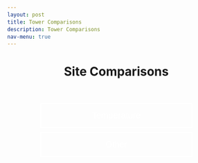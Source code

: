 ```yaml
---
layout: post
title: Tower Comparisons
description: Tower Comparisons
nav-menu: true
---
```


<script>

  
window.onload = function() {
  var coll = document.getElementsByClassName("collapsible");
  var i;

  for (i = 0; i < coll.length; i++) {
    coll[i].addEventListener("click", function() {
      this.classList.toggle("active");
      var content = this.nextElementSibling;
      if (content.style.display === "block") {
        content.style.display = "none";
      } else {
        content.style.display = "block";
      }
    });
  }
}
</script>

<style>
  .collapsible {
    background-color: transparent;
    color: white;
    text-align: center;
    padding: 15px;
    border: 2px solid white;
    font-size: 20px;
    justify-content: center;
    align-items: center;
    cursor: pointer;
    transition: background-color 0.5s, color 0.5s, border-color 0.5s;
    width: 70%;
    display: block;
    margin: 0 auto;
    margin-bottom: 10px;
    line-height: normal; /* Add this line */
margin-bottom: 10px;
}
.content {
    display: none;
    margin: auto;
    width: 70%;
}
.collapsibleContainer {
    text-align: center;
}
</style>

<header>
    <h1 style="text-align:center;">Site Comparisons</h1>
</header>

<div class="collapsibleContainer">
<button class="collapsible">Temperature</button>
<div class="content">
<h1>Daily Plots</h1>

<h2>Today Plots</h2>
<div class="grid-container">
<div style='text-align:center; max-width:500px; margin:auto;'><h3>Total Precip</h3>
<a href="Fluxtower1/daily_plots/fluxtower1_precip_Tot_today.png" target="_blank">
  <img src="fluxtower1/daily_plots/fluxtower1_precip_Tot_today.png" alt="fluxtower1 - Total Precip" width="500" onerror="imgError(this);">
</a>
<!-- Your grid items here for Today Plots -->
</div>

<h2>Yesterday Plots</h2>
<div class="grid-container">
<!-- Your grid items here for Yesterday Plots -->
</div>
</div>
</div>

<div class="collapsibleContainer">
<button class="collapsible">Other</button>
<div class="content">

<!-- u_star section -->
<h2>Friction Velocity (u_star)</h2>

<h3>Today Plots</h3>
<div class="grid-container">
  <!-- Replace 'Fluxtower1' with the actual tower names -->
  <div><img src="Fluxtower1/daily_plots/fluxtower1_u_star_today.png" alt="Fluxtower1 - u_star today" onerror="imgError(this);"></div>
  <div><img src="Fluxtower2/daily_plots/fluxtower2_u_star_today.png" alt="Fluxtower2 - u_star today" onerror="imgError(this);"></div>
  <div><img src="Fluxtower3/daily_plots/fluxtower3_u_star_today.png" alt="Fluxtower3 - u_star today" onerror="imgError(this);"></div>
  <div><img src="Fluxtower4/daily_plots/fluxtower4_u_star_today.png" alt="Fluxtower4 - u_star today" onerror="imgError(this);"></div>
</div>

<h3>Yesterday Plots</h3>
<div class="grid-container">
  <div><img src="Fluxtower1/daily_plots/fluxtower1_u_star_yesterday.png" alt="Fluxtower1 - u_star yesterday" onerror="imgError(this);"></div>
  <div><img src="Fluxtower2/daily_plots/fluxtower2_u_star_yesterday.png" alt="Fluxtower2 - u_star yesterday" onerror="imgError(this);"></div>
  <div><img src="Fluxtower3/daily_plots/fluxtower3_u_star_yesterday.png" alt="Fluxtower3 - u_star yesterday" onerror="imgError(this);"></div>
  <div><img src="Fluxtower4/daily_plots/fluxtower4_u_star_yesterday.png" alt="Fluxtower4 - u_star yesterday" onerror="imgError(this);"></div>
</div>

<!-- Hs section -->
<h2>Sensible Heat Flux (Hs)</h2>

<h3>Today Plots</h3>
<div class="grid-container">
  <!-- Replace 'Fluxtower1' with the actual tower names -->
  <div><img src="Fluxtower1/daily_plots/fluxtower1_Hs_today.png" alt="Fluxtower1 - Hs today" onerror="imgError(this);"></div>
  <div><img src="Fluxtower2/daily_plots/fluxtower2_Hs_today.png" alt="Fluxtower2 - Hs today" onerror="imgError(this);"></div>
  <div><img src="Fluxtower3/daily_plots/fluxtower3_Hs_today.png" alt="Fluxtower3 - Hs today" onerror="imgError(this);"></div>
  <div><img src="Fluxtower4/daily_plots/fluxtower4_Hs_today.png" alt="Fluxtower4 - Hs today" onerror="imgError(this);"></div>
</div>

<h3>Yesterday Plots</h3>
<div class="grid-container">
  <div><img src="Fluxtower1/daily_plots/fluxtower1_Hs_yesterday.png" alt="Fluxtower1 - Hs yesterday" onerror="imgError(this);"></div>
  <div><img src="Fluxtower2/daily_plots/fluxtower2_Hs_yesterday.png" alt="Fluxtower2 - Hs yesterday" onerror="imgError(this);"></div>
  <div><img src="Fluxtower3/daily_plots/fluxtower3_Hs_yesterday.png" alt="Fluxtower3 - Hs yesterday" onerror="imgError(this);"></div>
  <div><img src="Fluxtower4/daily_plots/fluxtower4_Hs_yesterday.png" alt="Fluxtower4 - Hs yesterday" onerror="imgError(this);"></div>
</div>

<!-- tau section -->
<h2>Momentum Flux (tau)</h2>

<h3>Today Plots</h3>
<div class="grid-container">
  <!-- Replace 'Fluxtower1' with the actual tower names -->
  <div><img src="Fluxtower1/daily_plots/fluxtower1_tau_today.png" alt="Fluxtower1 - tau today" onerror="imgError(this);"></div>
  <div><img src="Fluxtower2/daily_plots/fluxtower2_tau_today.png" alt="Fluxtower2 - tau today" onerror="imgError(this);"></div>
  <div><img src="Fluxtower3/daily_plots/fluxtower3_tau_today.png" alt="Fluxtower3 - tau today" onerror="imgError(this);"></div>
  <div><img src="Fluxtower4/daily_plots/fluxtower4_tau_today.png" alt="Fluxtower4 - tau today" onerror="imgError(this);"></div>
</div>

<h3>Yesterday Plots</h3>
<div class="grid-container">
  <div><img src="Fluxtower1/daily_plots/fluxtower1_tau_yesterday.png" alt="Fluxtower1 - tau yesterday" onerror="imgError(this);"></div>
  <div><img src="Fluxtower2/daily_plots/fluxtower2_tau_yesterday.png" alt="Fluxtower2 - tau yesterday" onerror="imgError(this);"></div>
  <div><img src="Fluxtower3/daily_plots/fluxtower3_tau_yesterday.png" alt="Fluxtower3 - tau yesterday" onerror="imgError(this);"></div>
  <div><img src="Fluxtower4/daily_plots/fluxtower4_tau_yesterday.png" alt="Fluxtower4 - tau yesterday" onerror="imgError(this);"></div>
</div>

</div>
</div>




</div>

<script>
function imgError(image) {
    image.onerror = "";
    image.outerHTML = '<img src="../../images/cat_attempt.png" alt="Cat 404" style="width: 200px; display: block; margin: auto;"><div>Sorry, not available! This means we don\'t have data for today yet, or the values are all NA!</div>';
    return true;
}
</script>

